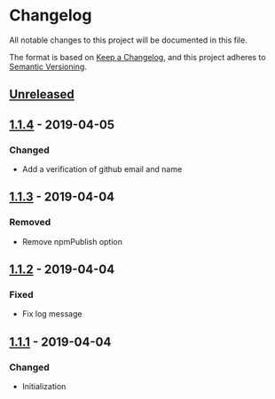 # Changelog
All notable changes to this project will be documented in this file.

The format is based on [Keep a Changelog](https://keepachangelog.com/en/1.0.0/),
and this project adheres to [Semantic Versioning](https://semver.org/spec/v2.0.0.html).

## [Unreleased]

## [1.1.4][] - 2019-04-05
### Changed
- Add a verification of github email and name

## [1.1.3][] - 2019-04-04
### Removed
- Remove npmPublish option

## [1.1.2][] - 2019-04-04
### Fixed
- Fix log message

## [1.1.1][] - 2019-04-04
### Changed
- Initialization


[Unreleased]: https://github.com/claudivanfilho/github-releasy/compare/v1.1.4...HEAD
[1.1.4]: https://github.com/claudivanfilho/github-releasy/compare/v1.1.3...v1.1.4
[1.1.3]: https://github.com/claudivanfilho/github-releasy/compare/v1.1.2...v1.1.3
[1.1.2]: https://github.com/claudivanfilho/github-releasy/compare/v1.1.1...v1.1.2
[1.1.1]: https://github.com/claudivanfilho/github-releasy/tree/v1.1.1